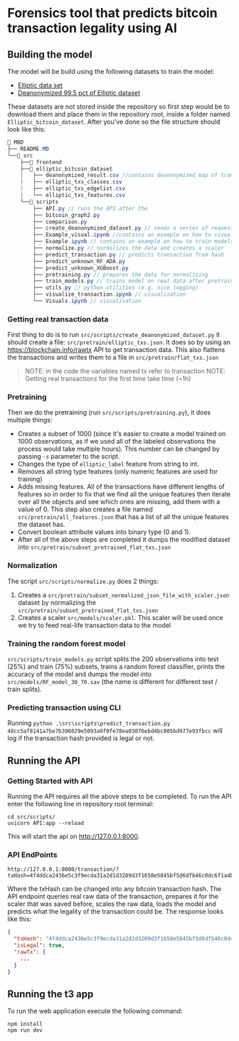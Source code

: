 # Forensics tool that predicts bitcoin transaction legality using AI

## Building the model

The model will be build using the following datasets to train the model:

- [Elliptic data set](https://www.kaggle.com/datasets/ellipticco/elliptic-data-set)
- [Deanonymized 99.5 pct of Elliptic dataset](https://www.kaggle.com/datasets/ellipticco/elliptic-data-set/discussion/117862)

These datasets are not stored inside the repository so first step would be to download them and place them in the repository root, inside a folder named `Elliptic_bitcoin_dataset`. After you've done so the file structure should look like this:

```c#
📁 MBD
├── README.MD
└──📁 src
	├──📁 frontend
	├──📁 elliptic_bitcoin_dataset
	|	├── deanonymized_result.csv //contains deanonymized map of transactions
	|	├── elliptic_txs_classes.csv
	|	├── elliptic_txs_edgelist.csv
	|	└── elliptic_txs_features.csv
	└──📁 scripts
		├── API.py // runs the API after the
		├── bitcoin_graph2.py
		├── comparison.py
		├── create_deanonymized_dataset.py // sends a series of requests to aquire real data from deanonymized dataset exposed hashes
		├── Example_visual.ipynb //contains an example on how to visualize the data
		├── Example.ipynb // contains an example on how to train models on anonymized data
		├── normalize.py // normilizes the data and creates a scaler
		├── predict_transaction.py // predicts transaction from hash
		├── predict_unknown_RF_ADA.py
		├── predict_unknown_XGBoost.py
		├── pretraining.py // prepares the data for normalizing
		├── train_models.py // trains model on real data after pretraining and normalization
		├── utils.py // python utilities (e.g. nice logging)
		├── visualize_transaction.ipynb // visualisation
		└── Visuals.ipynb // visualisation

```

### Getting real transaction data

First thing to do is to run `src/scripts/create_deanonymized_dataset.py` it should create a file: `src/pretrain/elliptic_txs.json`. It does so by using an https://blockchain.info/rawtx API to get transaction data. This also flattens the transactions and writes them to a file in `src/pretrain/flat_txs.json`

> NOTE: in the code the variables named tx refer to transaction
> NOTE: Getting real transactions for the first time take time (~1h)

### Pretraining

Then we do the pretraining (run `src/scripts/pretraining.py`), it does multiple things:

- Creates a subset of 1000 (since it's easier to create a model trained on 1000 observations, as if we used all of the labeled observations the process would take multiple hours). This number can be changed by passing `-s` parameter to the script.
- Changes the type of `elliptic_label` feature from string to int.
- Removes all string type features (only numeric features are used for training)
- Adds missing features. All of the transactions have different lengths of features so in order to fix that we find all the unique features then iterate over all the objects and see which ones are missing, add them with a value of 0. This step also creates a file named `src/pretrain/all_features.json` that has a list of all the unique features the dataset has.
- Convert boolean attribute values into binary type (0 and 1).
- After all of the above steps are completed it dumps the modified dataset into `src/pretrain/subset_pretrained_flat_txs.json`

### Normalization

The script `src/scripts/normalize.py` does 2 things:

1. Creates a `src/pretrain/subset_normalized_json_file_with_scaler.json` dataset by normalizing the `src/pretrain/subset_pretrained_flat_txs.json`
2. Creates a scaler `src/models/scaler.pkl`. This scaler will be used once we try to feed real-life transaction data to the model

### Training the random forest model

`src/scripts/train_models.py` script splits the 200 observations into test (25%) and train (75%) subsets, trains a random forest classifier, prints the accuracy of the model and dumps the model into `src/models/RF_model_30_70.sav` (the name is different for different test / train splits).

### Predicting transaction using CLI

Running `python .\src\scripts\predict_transaction.py 48cc5af8141a7be7b396029e5093a9f0fe78ea03076ebd4bc805bd977e93fbcc` will log if the transaction hash provided is legal or not.

## Running the API

### Getting Started with API

Running the API requires all the above steps to be completed. To run the API enter the following line in repository root terminal:

```shell
cd src/scripts/
uvicorn API:app --reload
```

This will start the api on http://127.0.0.1:8000.

### API EndPoints

```
http://127.0.0.1:8000/transaction/?txHash=4f4ddca2436e5c3f9ecda31a2d1d3209d3f1658e5845bf5d6dfb46c0dc6f1a4b
```

Where the txHash can be changed into any bitcoin transaction hash. The API endpoint queries real raw data of the transaction, prepares it for the scaler that was saved before, scales the raw data, loads the model and predicts what the legality of the transaction could be. The response looks like this:

```json
{
  "txHash": "4f4ddca2436e5c3f9ecda31a2d1d3209d3f1658e5845bf5d6dfb46c0dc6f1a4b",
  "isLegal": true,
  "rawTx": {
	...
  }
}
```

## Running the t3 app

To run the web application execute the following command:

```
npm install
npm run dev
```
